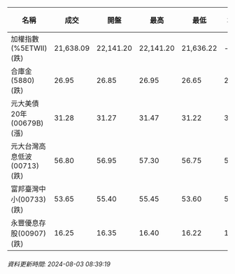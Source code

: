 | 名稱 | 成交 | 開盤 | 最高 | 最低 | 均價 | 成交金額(億) | 昨收 | 漲跌幅 | 漲跌 | 總量 | 昨量 | 振幅 |
| -------- | -------- | -------- | -------- |-------- | -------- | -------- |-------- |-------- |-------- | -------- | -------- |-------- |
|加權指數(%5ETWII) (跌)|21,638.09|22,141.20|22,141.20|21,636.22|-|5,171.83|22,642.10|4.43%|1004.01|11,521,605|0|2.23%|
|合庫金(5880) (跌)|26.95|26.85|26.95|26.65|26.83|3.78|27.20|0.92%|0.25|14,090|15,912|1.10%|
|元大美債20年(00679B) (漲)|31.28|31.27|31.47|31.22|31.33|48.26|30.89|1.26%|0.39|154,012|102,389|0.81%|
|元大台灣高息低波(00713) (跌)|56.80|56.95|57.30|56.75|56.92|7.64|57.70|1.56%|0.90|13,416|7,136|0.95%|
|富邦臺灣中小(00733) (跌)|53.65|55.40|55.45|53.60|54.47|1.70|56.55|5.13%|2.90|3,116|1,443|3.27%|
|永豐優息存股(00907) (跌)|16.25|16.35|16.40|16.22|16.31|0.919|16.53|1.69%|0.28|5,633|1,105|1.09%|
###### 資料更新時間: 2024-08-03 08:39:19